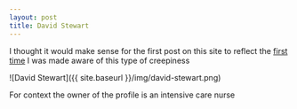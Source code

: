 ```yaml
---
layout: post
title: David Stewart
---
```


I thought it would make sense for the first post on this site to reflect the [first time](http://tosbourn.com/david-stewart-marketing-digital-solutions-thinks-ok-creep-females-linkedin/) I was made aware of this type of creepiness

![David Stewart]({{ site.baseurl }}/img/david-stewart.png)

For context the owner of the profile is an intensive care nurse
